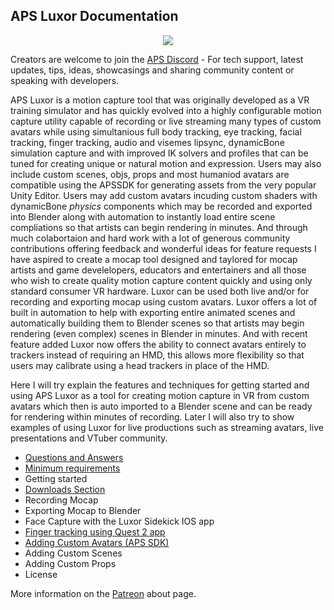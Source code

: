 ## APS Luxor Documentation

<p align="center">
  <a href="/downloads.md">
     <img src="http://www.mediafire.com/file/hmec2ssggyngld3/Luxor+Logo+Text.png">
  </a>
</p>

Creators are welcome to join the [APS Discord](https://discord.com/invite/ErZcKaQ) - For tech support, latest updates, tips, ideas, showcasings and sharing community content or speaking with developers.

APS Luxor is a motion capture tool that was originally developed as a VR training simulator and has quickly evolved into a highly configurable motion capture utility capable of recording or live streaming many types of custom avatars while using simultanious full body tracking, eye tracking, facial tracking, finger tracking, audio and visemes lipsync, dynamicBone simulation capture and with improved IK solvers and profiles that can be tuned for creating unique or natural motion and expression. Users may also include custom scenes, objs, props and most humaniod avatars are compatible using the APSSDK for generating assets from the very popular Unity Editor. Users may add custom avatars incuding custom shaders with dynamicBone *physics* components which may be recorded and exported into Blender along with automation to instantly load entire scene compliations so that artists can begin rendering in minutes. And through much colabortaion and hard work with a lot of generous community contributions offering feedback and wonderful ideas for feature requests I have aspired to create a mocap tool designed and taylored for mocap artists and game develelopers, educators and entertainers and all those who wish to create quality motion capture content quickly and using only standard consumer VR hardware. Luxor can be used both live and/or for recording and exporting mocap using custom avatars. Luxor offers a lot of built in automation to help with exporting entire animated scenes and automatically building them to Blender scenes so that artists may begin rendering (even complex) scenes in Blender in minutes. And with recent feature added Luxor now offers the ability to connect avatars entirely to trackers instead of requiring an HMD, this allows more flexibility so that users may calibrate using a head trackers in place of the HMD.

Here I will try explain the features and techniques for getting started and using APS Luxor as a tool for creating motion capture in VR from custom avatars which then is auto imported to a Blender scene and can be ready for rendering within minutes of recording. Later I will also try to show examples of using Luxor for live productions such as streaming avatars, live presentations and VTuber community.

- [Questions and Answers](/questions%20and%20answers.md)
- [Minimum requirements](/requirements.md)
- Getting started
- [Downloads Section](/downloads.md)
- Recording Mocap
- Exporting Mocap to Blender
- Face Capture with the Luxor Sidekick IOS app
- [Finger tracking using Quest 2 app](/quest%20finger%20tracking.md)
- [Adding Custom Avatars (APS SDK)](/apssdk.md)
- Adding Custom Scenes
- Adding Custom Props
- License

More information on the [Patreon](https://www.patreon.com/prepstudio) about page.
